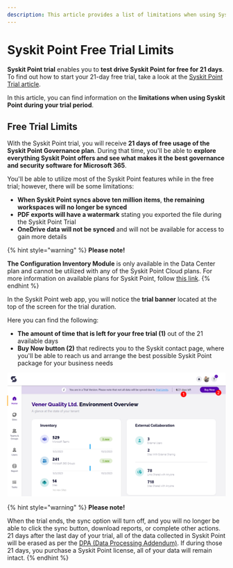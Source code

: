 ```yaml
---
description: This article provides a list of limitations when using Syskit Point during your 21-day trial.
---
```


# Syskit Point Free Trial Limits

**Syskit Point trial** enables you to **test drive Syskit Point for free for 21 days**. To find out how to start your 21-day free trial, take a look at the [Syskit Point Trial article](free-trial.md). 

In this article, you can find information on the **limitations when using Syskit Point during your trial period**.

## Free Trial Limits

With the Syskit Point trial, you will receive **21 days of free usage of the Syskit Point Governance plan**. During that time, you'll be able to **explore everything Syskit Point offers and see what makes it the best governance and security software for Microsoft 365**. 

You'll be able to utilize most of the Syskit Point features while in the free trial; however, there will be some limitations:

* **When Syskit Point syncs above ten million items**, **the remaining workspaces will no longer be synced**
* **PDF exports will have a watermark** stating you exported the file during the Syskit Point Trial
* **OneDrive data will not be synced** and will not be available for access to gain more details

{% hint style="warning" %}
**Please note!**&#x20;

**The Configuration Inventory Module** is only available in the Data Center plan and cannot be utilized with any of the Syskit Point Cloud plans. For more information on available plans for Syskit Point, follow [this link](https://www.syskit.com/products/point/pricing/).
{% endhint %}

In the Syskit Point web app, you will notice the **trial banner** located at the top of the screen for the trial duration.

Here you can find the following:

* **The amount of time that is left for your free trial (1)** out of the 21 available days
* **Buy Now button (2)** that redirects you to the Syskit contact page, where you'll be able to reach us and arrange the best possible Syskit Point package for your business needs

![Syskit Point - Trial Banner](../.gitbook/assets/free-trial-limits-trial-banner.png)

{% hint style="warning" %}
**Please note!**&#x20;

When the trial ends, the sync option will turn off, and you will no longer be able to click the sync button, download reports, or complete other actions. 21 days after the last day of your trial, all of the data collected in Syskit Point will be erased as per the [DPA (Data Processing Addendum)](https://www.syskit.com/data-processing-addendum/). If during those 21 days, you purchase a Syskit Point license, all of your data will remain intact.
{% endhint %}
